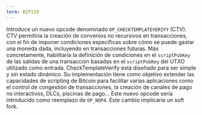 ```yaml
---
term: BIP119
---
```


Introduce un nuevo opcode denominado `OP_CHECKTEMPLATEVERIFY` (CTV). CTV permitiría la creación de convenios no recursivos en transacciones, con el fin de imponer condiciones específicas sobre cómo se puede gastar una moneda dada, incluyendo en transacciones futuras. Más concretamente, habilitaría la definición de condiciones en el `scriptPubKey` de las salidas de una transacción basadas en el `scriptPubKey` del UTXO utilizado como entrada. CheckTemplateVerify está diseñado para ser simple y sin estado dinámico. Su implementación tiene como objetivo extender las capacidades de scripting de Bitcoin para facilitar varias aplicaciones como el control de congestión de transacciones, la creación de canales de pago no interactivos, DLCs, piscinas de pago... Este nuevo opcode sería introducido como reemplazo de `OP_NOP4`. Este cambio implicaría un soft fork.